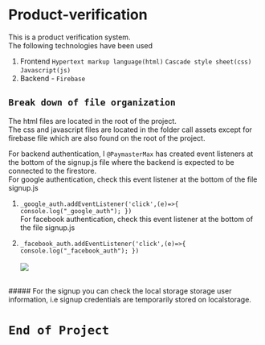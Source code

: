 # Product-verification
This is a product verification system.<br/>
The following technologies have been used<br/>
1. Frontend
    `Hypertext markup language(html)`
    `Cascade style sheet(css)`
    `Javascript(js)`
2. Backend - `Firebase`

## `Break down of file organization`
The html files are located in the root of the project.<br/>
The css and javascript files are located in the folder call assets except for firebase file which are also found on the root of the project.<br/>

 For backend authentication, I `@PaymasterMax` has created event listeners at the bottom of the signup.js file where the backend is expected to be connected to the firestore. <br/>
For google authentication, check this event listener at the bottom of the file signup.js <br/>
1. `_google_auth.addEventListener('click',(e)=>{
		console.log("_google_auth");
        })` <br/>
For facebook authentication, check this event listener at the bottom of the file signup.js <br/>

2. `_facebook_auth.addEventListener('click',(e)=>{
		console.log("_facebook_auth");
	})` <br/><br/>
 ![](https://media.giphy.com/media/FlWgXEtj5aM5G/giphy.gif)
<!-- ![](https://media.giphy.com/media/oaBBXmpZa4n6g/giphy.gif) -->

<!-- ![](https://media.giphy.com/media/hZj44bR9FVI3K/giphy.gif) -->
<!-- ![](https://media.giphy.com/media/11sBLVxNs7v6WA/giphy.gif) -->

<!-- ![](https://media.giphy.com/media/rjkJD1v80CjYs/giphy.gif) -->
<br/>
##### For the signup you can check the local storage storage user information, i.e signup credentials are temporarily stored on localstorage.

# `End of Project`
